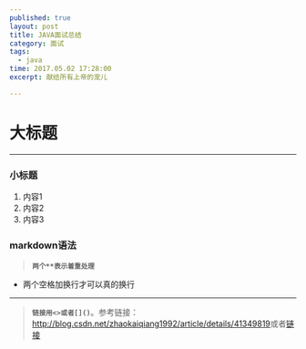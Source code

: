 ```yaml
---
published: true
layout: post
title: JAVA面试总结
category: 面试
tags: 
  - java
time: 2017.05.02 17:28:00
excerpt: 献给所有上帝的宠儿

---
```


# 大标题
----------------
### 小标题
1.	内容1
2.	内容2
3.	内容3



###	markdown语法
>**`两个**表示着重处理`**  
- 两个空格加换行才可以真的换行  

----------------

>**`链接用<>或者[]()`**。参考链接：<http://blog.csdn.net/zhaokaiqiang1992/article/details/41349819>或者[链接](hhttp://blog.csdn.net/zhaokaiqiang1992/article/details/41349819)



